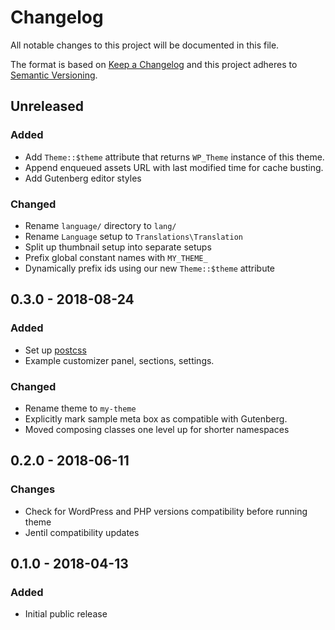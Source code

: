 # Changelog
All notable changes to this project will be documented in this file.

The format is based on [Keep a Changelog](http://keepachangelog.com/en/1.0.0/)
and this project adheres to [Semantic Versioning](http://semver.org/spec/v2.0.0.html).

## Unreleased

### Added
- Add `Theme::$theme` attribute that returns `WP_Theme` instance of this theme.
- Append enqueued assets URL with last modified time for cache busting.
- Add Gutenberg editor styles

### Changed
- Rename `language/` directory to `lang/`
- Rename `Language` setup to `Translations\Translation`
- Split up thumbnail setup into separate setups
- Prefix global constant names with `MY_THEME_`
- Dynamically prefix ids using our new `Theme::$theme` attribute

## 0.3.0 - 2018-08-24

### Added
- Set up [postcss](https://postcss.org)
- Example customizer panel, sections, settings.

### Changed
- Rename theme to `my-theme`
- Explicitly mark sample meta box as compatible with Gutenberg.
- Moved composing classes one level up for shorter namespaces

## 0.2.0 - 2018-06-11

### Changes
- Check for WordPress and PHP versions compatibility before running theme
- Jentil compatibility updates

## 0.1.0 - 2018-04-13

### Added
- Initial public release

